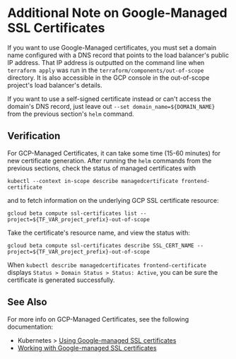 # Additional Note on Google-Managed SSL Certificates


If you want to use Google-Managed certificates, you must set a
domain name configured with a DNS record that points to the load
balancer's public IP address. That IP address is outputted on the
command line when `terraform apply` was run in the
`terraform/components/out-of-scope` directory. It is also
accessible in the GCP console in the out-of-scope project's load
balancer's details.

If you want to use a self-signed certificate instead or can't
access the domain's DNS record, just leave out `--set
domain_name=${DOMAIN_NAME}` from the previous section's `helm` command.

## Verification

For GCP-Managed Certificates, it can take some time (15-60 minutes) for new certificate generation. After running the `helm` commands from the previous sections, check the status of managed certificates with

```
kubectl --context in-scope describe managedcertificate frontend-certificate
```

and to fetch information on the underlying GCP SSL certificate resource:

```
gcloud beta compute ssl-certificates list --project=${TF_VAR_project_prefix}-out-of-scope
```

Take the certificate's resource name, and view the status with:

```
gcloud beta compute ssl-certificates describe SSL_CERT_NAME --project=${TF_VAR_project_prefix}-out-of-scope
```

When `kubectl describe managedcertificates frontend-certificate` displays
`Status > Domain Status > Status: Active`, you can be sure the certificate is
generated successfully.

## See Also

For more info on GCP-Managed Certificates, see the following documentation:

* Kubernetes > [Using Google-managed SSL certificates](https://cloud.google.com/kubernetes-engine/docs/how-to/managed-certs)
* [Working with Google-managed SSL certificates](https://cloud.google.com/load-balancing/docs/ssl-certificates#managed-certs)

